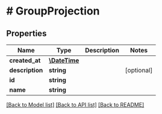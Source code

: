 # # GroupProjection

## Properties

Name | Type | Description | Notes
------------ | ------------- | ------------- | -------------
**created_at** | [**\DateTime**](\DateTime.md) |  | 
**description** | **string** |  | [optional] 
**id** | **string** |  | 
**name** | **string** |  | 

[[Back to Model list]](../../README.md#documentation-for-models) [[Back to API list]](../../README.md#documentation-for-api-endpoints) [[Back to README]](../../README.md)


